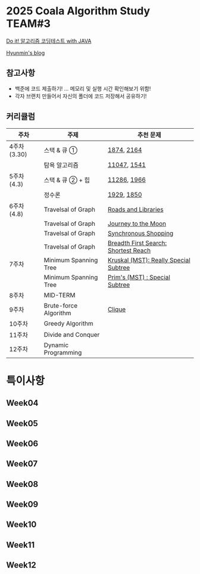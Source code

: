 # 2025 Coala Algorithm Study TEAM#3

[Do it! 알고리즘 코딩테스트 with JAVA](https://www.inflearn.com/course/%EB%91%90%EC%9E%87-%EC%95%8C%EA%B3%A0%EB%A6%AC%EC%A6%98-%EC%BD%94%EB%94%A9%ED%85%8C%EC%8A%A4%ED%8A%B8-%EC%9E%90%EB%B0%94#curriculum)

[Hyunmin's blog](https://hyunmin43240.tistory.com/)

## 참고사항

- 백준에 코드 제출하기! ... 메모리 및 실행 시간 확인해보기 위함!
- 각자 브랜치 만들어서 자신의 폴더에 코드 저장해서 공유하기!

## 커리큘럼

| 주차         | 주제                  | 추천 문제                                                                                                     |
| ------------ | --------------------- | ------------------------------------------------------------------------------------------------------------- |
| 4주차 (3.30) | 스택 & 큐 ①           | [1874](https://www.acmicpc.net/problem/1874), [2164](https://www.acmicpc.net/problem/2164)                    |
|              | 탐욕 알고리즘         | [11047](https://www.acmicpc.net/problem/11047), [1541](https://www.acmicpc.net/problem/1541)                  |
| 5주차 (4.3)  | 스택 & 큐 ② + 힙      | [11286](https://www.acmicpc.net/problem/11286), [1966](https://www.acmicpc.net/problem/1966)                  |
|              | 정수론                | [1929](https://www.acmicpc.net/problem/1929), [1850](https://www.acmicpc.net/problem/1850)                    |
| 6주차 (4.8)  | Travelsal of Graph    | [Roads and Libraries](https://www.hackerrank.com/challenges/torque-and-development/problem?isFullScreen=true) |
|              | Travelsal of Graph    | [Journey to the Moon](https://www.hackerrank.com/challenges/journey-to-the-moon/problem?isFullScreen=true)    |
|              | Travelsal of Graph    | [Synchronous Shopping](https://www.hackerrank.com/challenges/synchronous-shopping/problem?isFullScreen=true)  |
|              | Travelsal of Graph    | [Breadth First Search: Shortest Reach](https://www.hackerrank.com/challenges/bfsshortreach/problem)           |
| 7주차        | Minimum Spanning Tree | [Kruskal (MST): Really Special Subtree](https://www.hackerrank.com/challenges/kruskalmstrsub/problem)         |
|              | Minimum Spanning Tree | [Prim's (MST) : Special Subtree](https://www.hackerrank.com/challenges/primsmstsub/problem)                   |
| 8주차        | MID-TERM              |                                                                                                               |
| 9주차        | Brute-force Algorithm | [Clique](https://www.hackerrank.com/challenges/clique/problem)                                               |
| 10주차       | Greedy Algorithm      |
| 11주차       | Divide and Conquer    |
| 12주차       | Dynamic Programming   |

# 특이사항

## Week04

## Week05

## Week06

## Week07

## Week08

## Week09

## Week10

## Week11

## Week12
